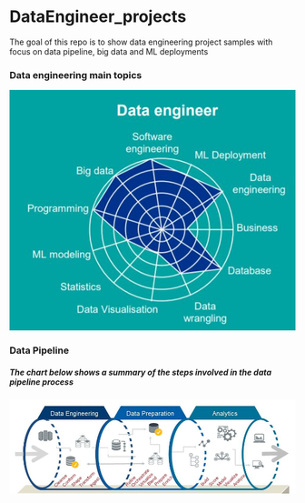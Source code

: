 # DataEngineer_projects

The goal of this repo is to show data engineering project samples with focus on data pipeline, big data and ML deployments

### Data engineering main topics
![doc/img_data-engineer_doc](./doc/img_data-engineer_doc.png)

### Data Pipeline
##### The chart below shows a summary of the steps involved in the data pipeline process

![doc/img_DATA_ENGINEERING](./doc/img_DATA_ENGINEERING.png)

